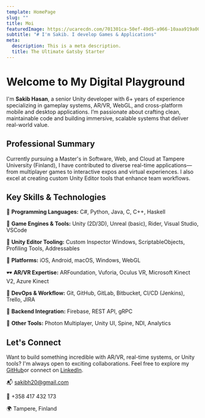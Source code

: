 ```yaml
---
template: HomePage
slug: ""
title: Moi
featuredImage: https://ucarecdn.com/701301ca-50ef-49d5-a966-10aaa919a000/-/preview/744x200/
subtitle: "# I'm Sakib.​ I develop Games & ​​Applications"
meta:
  description: This is a meta description.
  title: The Ultimate Gatsby Starter
---
```

# Welcome to My Digital Playground

I'm **Sakib Hasan**, a senior Unity developer with 6+ years of experience specializing in gameplay systems, AR/VR, WebGL, and cross-platform mobile and desktop applications. I’m passionate about crafting clean, maintainable code and building immersive, scalable systems that deliver real-world value.

## Professional Summary

Currently pursuing a Master's in Software, Web, and Cloud at Tampere University (Finland), I have contributed to diverse real-time applications—from multiplayer games to interactive expos and virtual experiences. I also excel at creating custom Unity Editor tools that enhance team workflows.

## Key Skills & Technologies

🧠 **Programming Languages:** C#, Python, Java, C, C++, Haskell

🧰 **Game Engines & Tools:** Unity (2D/3D), Unreal (basic), Rider, Visual Studio, VSCode

🧪 **Unity Editor Tooling:** Custom Inspector Windows, ScriptableObjects, Profiling Tools, Addressables

📱 **Platforms:** iOS, Android, macOS, Windows, WebGL

🕶️ **AR/VR Expertise:** ARFoundation, Vuforia, Oculus VR, Microsoft Kinect V2, Azure Kinect

🔁 **DevOps & Workflow:** Git, GitHub, GitLab, Bitbucket, CI/CD (Jenkins), Trello, JIRA

🧩 **Backend Integration:** Firebase, REST API, gRPC

🔌 **Other Tools:** Photon Multiplayer, Unity UI, Spine, NDI, Analytics

## Let's Connect

Want to build something incredible with AR/VR, real-time systems, or Unity tools? I'm always open to exciting collaborations. Feel free to explore my [GitHub](https://github.com/sakibh20)or connect on [LinkedIn](https://linkedin.com/in/skbsec).

📬 [sakibh20@gmail.com](mailto:sakibh20@gmail.com)

📱 +358 417 432 173

🌍 Tampere, Finland